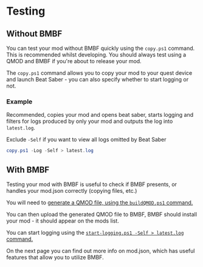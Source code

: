 # Testing

## Without BMBF

You can test your mod without BMBF quickly using the `copy.ps1` command. This is recommended whilst developing. You should always test using a QMOD and BMBF if you're about to release your mod.

The `copy.ps1` command allows you to copy your mod to your quest device and launch Beat Saber - you can also specify whether to start logging or not.

### Example

Recommended, copies your mod and opens beat saber, starts logging and filters for logs produced by only your mod and outputs the log into `latest.log`. 

Exclude `-Self` if you want to view all logs omitted by Beat Saber

```powershell
copy.ps1 -Log -Self > latest.log
```

## With BMBF

Testing your mod with BMBF is useful to check if BMBF presents, or handles your mod.json correctly (copying files, etc.)

You will need to [generate a QMOD file, using the `buildQMOD.ps1` command.](/gs/creating_a_project#buildqmodps1)

You can then upload the generated QMOD file to BMBF, BMBF should install your mod - it should appear on the mods list.

You can start logging using the [`start-logging.ps1 -Self > latest.log` command.](/gs/creating_a_project#start-loggingps1)

On the next page you can find out more info on mod.json, which has useful features that allow you to utilize BMBF.
